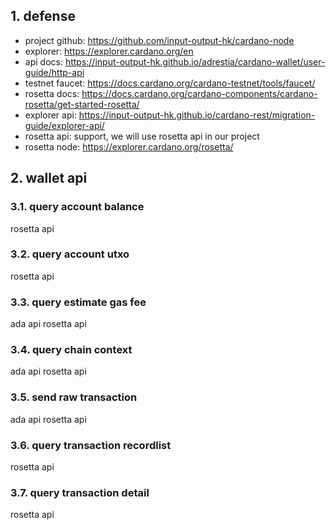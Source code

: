 ## 1. defense

- project github: https://github.com/input-output-hk/cardano-node
- explorer: https://explorer.cardano.org/en
- api docs: https://input-output-hk.github.io/adrestia/cardano-wallet/user-guide/http-api
- testnet faucet: https://docs.cardano.org/cardano-testnet/tools/faucet/
- rosetta docs: https://docs.cardano.org/cardano-components/cardano-rosetta/get-started-rosetta/
- explorer api: https://input-output-hk.github.io/cardano-rest/migration-guide/explorer-api/
- rosetta api: support, we will use rosetta api in our project
- rosetta node: https://explorer.cardano.org/rosetta/

## 2. wallet api

### 3.1. query account balance
rosetta api


### 3.2. query account utxo
rosetta api

### 3.3. query estimate gas fee
ada api
rosetta api

### 3.4. query chain context
ada api
rosetta api

### 3.5. send raw transaction
ada api
rosetta api

### 3.6. query transaction recordlist
rosetta api


### 3.7. query transaction detail
rosetta api



